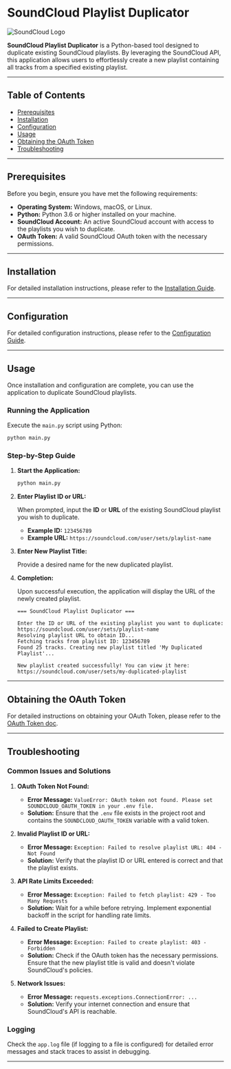 # SoundCloud Playlist Duplicator

![SoundCloud Logo](https://upload.wikimedia.org/wikipedia/commons/thumb/2/2e/SoundCloud_logo.svg/512px-SoundCloud_logo.svg.png)

**SoundCloud Playlist Duplicator** is a Python-based tool designed to duplicate existing SoundCloud playlists. By leveraging the SoundCloud API, this application allows users to effortlessly create a new playlist containing all tracks from a specified existing playlist.

---

## Table of Contents

- [Prerequisites](#prerequisites)
- [Installation](#installation)
- [Configuration](#configuration)
- [Usage](#usage)
- [Obtaining the OAuth Token](#obtaining-the-oauth-token)
- [Troubleshooting](#troubleshooting)

---

## Prerequisites

Before you begin, ensure you have met the following requirements:

- **Operating System:** Windows, macOS, or Linux.
- **Python:** Python 3.6 or higher installed on your machine.
- **SoundCloud Account:** An active SoundCloud account with access to the playlists you wish to duplicate.
- **OAuth Token:** A valid SoundCloud OAuth token with the necessary permissions.

---

## Installation

For detailed installation instructions, please refer to the [Installation Guide](doc/installation.md).

---

## Configuration

For detailed configuration instructions, please refer to the [Configuration Guide](doc/configuration.md).

---

## Usage

Once installation and configuration are complete, you can use the application to duplicate SoundCloud playlists.

### Running the Application

Execute the `main.py` script using Python:

```bash
python main.py
```

### Step-by-Step Guide

1. **Start the Application:**

   ```bash
   python main.py
   ```

2. **Enter Playlist ID or URL:**

   When prompted, input the **ID** or **URL** of the existing SoundCloud playlist you wish to duplicate.

   - **Example ID:** `123456789`
   - **Example URL:** `https://soundcloud.com/user/sets/playlist-name`

3. **Enter New Playlist Title:**

   Provide a desired name for the new duplicated playlist.

4. **Completion:**

   Upon successful execution, the application will display the URL of the newly created playlist.

   ```
   === SoundCloud Playlist Duplicator ===

   Enter the ID or URL of the existing playlist you want to duplicate: https://soundcloud.com/user/sets/playlist-name
   Resolving playlist URL to obtain ID...
   Fetching tracks from playlist ID: 123456789
   Found 25 tracks. Creating new playlist titled 'My Duplicated Playlist'...

   New playlist created successfully! You can view it here: https://soundcloud.com/user/sets/my-duplicated-playlist
   ```
---

## Obtaining the OAuth Token

For detailed instructions on obtaining your OAuth Token, please refer to the [OAuth Token doc](doc/oauth_token.md).

---

## Troubleshooting

### Common Issues and Solutions

1. **OAuth Token Not Found:**

   - **Error Message:** `ValueError: OAuth token not found. Please set SOUNDCLOUD_OAUTH_TOKEN in your .env file.`
   - **Solution:** Ensure that the `.env` file exists in the project root and contains the `SOUNDCLOUD_OAUTH_TOKEN` variable with a valid token.

2. **Invalid Playlist ID or URL:**

   - **Error Message:** `Exception: Failed to resolve playlist URL: 404 - Not Found`
   - **Solution:** Verify that the playlist ID or URL entered is correct and that the playlist exists.

3. **API Rate Limits Exceeded:**

   - **Error Message:** `Exception: Failed to fetch playlist: 429 - Too Many Requests`
   - **Solution:** Wait for a while before retrying. Implement exponential backoff in the script for handling rate limits.

4. **Failed to Create Playlist:**

   - **Error Message:** `Exception: Failed to create playlist: 403 - Forbidden`
   - **Solution:** Check if the OAuth token has the necessary permissions. Ensure that the new playlist title is valid and doesn't violate SoundCloud's policies.

5. **Network Issues:**

   - **Error Message:** `requests.exceptions.ConnectionError: ...`
   - **Solution:** Verify your internet connection and ensure that SoundCloud's API is reachable.

### Logging

Check the `app.log` file (if logging to a file is configured) for detailed error messages and stack traces to assist in debugging.

---